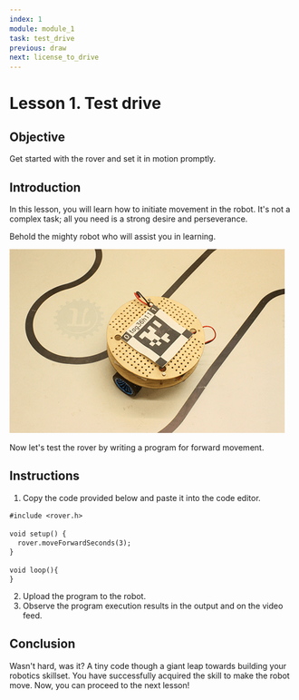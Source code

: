 ```yaml
---
index: 1
module: module_1
task: test_drive
previous: draw
next: license_to_drive
---
```

# Lesson 1. Test drive

## Objective
Get started with the rover and set it in motion promptly.

## Introduction
In this lesson, you will learn how to initiate movement in the robot. It's not a complex task; all you need is a strong desire and perseverance.

Behold the mighty robot who will assist you in learning.

![robot](https://github.com/autolab-fi/line-robot-curriculum/blob/main/images/module_1/robot.png?raw=true)

Now let's test the rover by writing a program for forward movement.

## Instructions
1. Copy the code provided below and paste it into the code editor.
```
#include <rover.h>

void setup() {
  rover.moveForwardSeconds(3);
}

void loop(){
}
```
2. Upload the program to the robot.
3. Observe the program execution results in the output and on the video feed.


## Conclusion
Wasn't hard, was it? A tiny code though a giant leap towards building your robotics skillset. You have successfully acquired the skill to make the robot move. Now, you can proceed to the next lesson!
